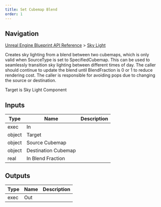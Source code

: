 ```yaml
---
title: Set Cubemap Blend
order: 1
---
```

## Navigation

[Unreal Engine Blueprint API Reference](https://dev.epicgames.com/documentation/en-us/unreal-engine/BlueprintAPI) > [Sky Light](https://dev.epicgames.com/documentation/en-us/unreal-engine/BlueprintAPI/SkyLight)

Creates sky lighting from a blend between two cubemaps, which is only valid when SourceType is set to SpecifiedCubemap.
This can be used to seamlessly transition sky lighting between different times of day.
The caller should continue to update the blend until BlendFraction is 0 or 1 to reduce rendering cost.
The caller is responsible for avoiding pops due to changing the source or destination.

Target is Sky Light Component

## Inputs

| Type | Name | Description |
| --- | --- | --- |
| exec | In |  |
| object | Target |  |
| object | Source Cubemap |  |
| object | Destination Cubemap |  |
| real | In Blend Fraction |  |

## Outputs

| Type | Name | Description |
| --- | --- | --- |
| exec | Out |  |

